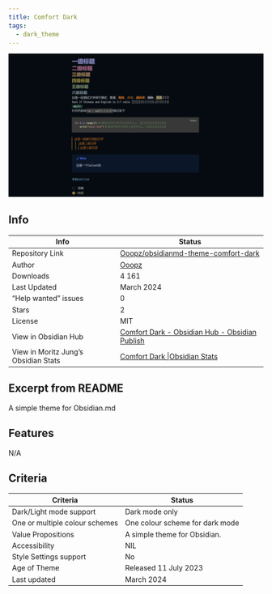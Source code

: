 ```yaml
---
title: Comfort Dark
tags:
  - dark_theme
---
```


<img src="https://raw.githubusercontent.com/Ooopz/obsidianmd-theme-comfort-dark/refs/heads/main/screenshot.png">

## Info

|Info|Status|
|---|---|
|Repository Link|[Ooopz/obsidianmd-theme-comfort-dark](https://github.com/Ooopz/obsidianmd-theme-comfort-dark)|
|Author|[Ooopz](https://github.com/Ooopz)|
|Downloads|4 161|
|Last Updated|March 2024|
|“Help wanted” issues|0|
|Stars|2|
|License|MIT|
|View in Obsidian Hub|[Comfort Dark \- Obsidian Hub \- Obsidian Publish](https://publish.obsidian.md/hub/02+-+Community+Expansions/02.05+All+Community+Expansions/Themes/Comfort+Dark)|
|View in Moritz Jung’s Obsidian Stats|[Comfort Dark \|Obsidian Stats](https://www.moritzjung.dev/obsidian-stats/themes/comfort-dark/)|

## Excerpt from README

A simple theme for Obsidian.md

## Features

N/A

## Criteria

|Criteria|Status|
|---|---|
|Dark/Light mode support|Dark mode only|
|One or multiple colour schemes|One colour scheme for dark mode|
|Value Propositions|A simple theme for Obsidian.|
|Accessibility|NIL|
|Style Settings support|No|
|Age of Theme|Released 11 July 2023|
|Last updated|March 2024|

